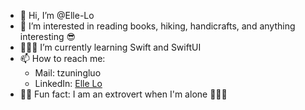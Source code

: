 - 👋 Hi, I’m @Elle-Lo  
- 🌸 I’m interested in reading books, hiking, handicrafts, and anything interesting 😎  
- 👩🏻‍💻 I’m currently learning Swift and SwiftUI  
- 📫 How to reach me:  
  - Mail: tzuningluo  
  - LinkedIn: [Elle Lo](https://www.linkedin.com/in/ellelo/)  
- 🤸🏻 Fun fact: I am an extrovert when I'm alone 🧚🏻‍♀️  


<!---
Elle-Lo/Elle-Lo is a ✨ special ✨ repository because its `README.md` (this file) appears on your GitHub profile.
You can click the Preview link to take a look at your changes.
--->
